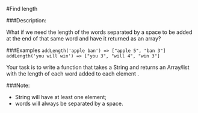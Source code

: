#Find length

###Description:

What if we need the length of the words separated by a space to be added at the end of that same word and have it returned as an array?

###Examples
`addLength('apple ban') => ["apple 5", "ban 3"]`<br>
`addLength('you will win') => ["you 3", "will 4", "win 3"]`

Your task is to write a function that takes a String and returns an Array/list with the length of each word added to each element .

###Note: 
- String will have at least one element; 
- words will always be separated by a space.